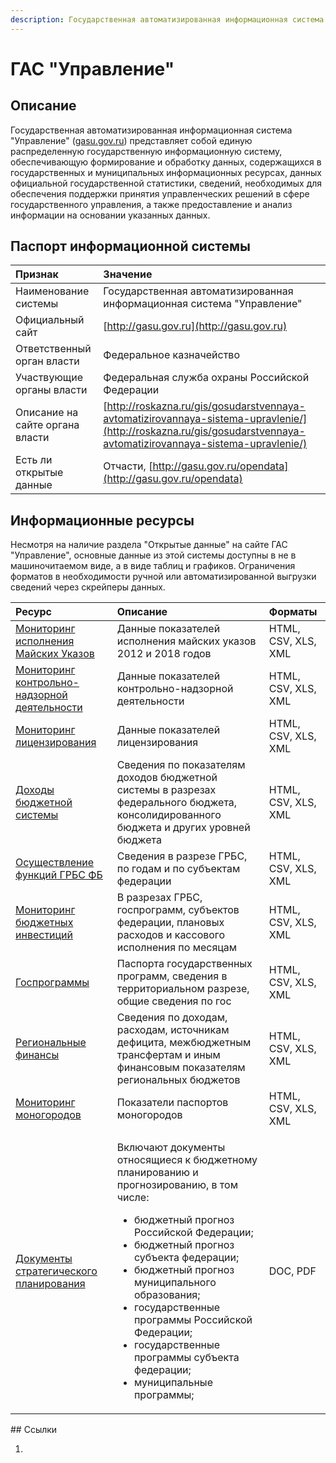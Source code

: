 ```yaml
---
description: Государственная автоматизированная информационная система "Управление"
---
```


# ГАС "Управление"

## Описание

Государственная автоматизированная информационная система "Управление" \([gasu.gov.ru](http://gasu.gov.ru)\)  представляет собой единую распределенную государственную информационную систему, обеспечивающую формирование и обработку данных, содержащихся в государственных и муниципальных информационных ресурсах, данных официальной государственной статистики, сведений, необходимых для обеспечения поддержки принятия управленческих решений в сфере государственного управления, а также предоставление и анализ информации на основании указанных данных.

## Паспорт информационной системы

| Признак | Значение |
| :--- | :--- |
| Наименование системы | Государственная автоматизированная информационная система "Управление" |
| Официальный сайт | [http://gasu.gov.ru](http://gasu.gov.ru) |
| Ответственный орган власти | Федеральное казначейство |
| Участвующие органы власти | Федеральная служба охраны Российской Федерации |
| Описание на сайте органа власти | [http://roskazna.ru/gis/gosudarstvennaya-avtomatizirovannaya-sistema-upravlenie/](http://roskazna.ru/gis/gosudarstvennaya-avtomatizirovannaya-sistema-upravlenie/) |
| Есть ли открытые данные | Отчасти, [http://gasu.gov.ru/opendata](http://gasu.gov.ru/opendata) |

## Информационные ресурсы

Несмотря на наличие раздела "Открытые данные" на сайте ГАС "Управление", основные данные из этой системы доступны в не в машиночитаемом виде, а в виде таблиц и графиков. Ограничения форматов в необходимости ручной или автоматизированной выгрузки сведений через скрейперы данных.

<table>
  <thead>
    <tr>
      <th style="text-align:left">Ресурс</th>
      <th style="text-align:left">Описание</th>
      <th style="text-align:left">Форматы</th>
    </tr>
  </thead>
  <tbody>
    <tr>
      <td style="text-align:left"><a href="http://gasu.gov.ru/infopanel?id=11836">Мониторинг исполнения Майских Указов</a>
      </td>
      <td style="text-align:left">Данные показателей исполнения майских указов 2012 и 2018 годов</td>
      <td
      style="text-align:left">HTML, CSV, XLS, XML</td>
    </tr>
    <tr>
      <td style="text-align:left"><a href="http://gasu.gov.ru/infopanel?id=11824">Мониторинг контрольно-надзорной деятельности</a>
      </td>
      <td style="text-align:left">Данные показателей контрольно-надзорной деятельности</td>
      <td style="text-align:left">HTML, CSV, XLS, XML</td>
    </tr>
    <tr>
      <td style="text-align:left"><a href="http://gasu.gov.ru/infopanel?id=11784">Мониторинг лицензирования</a>
      </td>
      <td style="text-align:left">Данные показателей лицензирования</td>
      <td style="text-align:left">HTML, CSV, XLS, XML</td>
    </tr>
    <tr>
      <td style="text-align:left"><a href="http://gasu.gov.ru/infopanel?id=11844">Доходы бюджетной системы</a>
      </td>
      <td style="text-align:left">Сведения по показателям доходов бюджетной системы в разрезах федерального
        бюджета, консолидированного бюджета и других уровней бюджета</td>
      <td style="text-align:left">HTML, CSV, XLS, XML</td>
    </tr>
    <tr>
      <td style="text-align:left"><a href="http://gasu.gov.ru/infopanel?id=11845">Осуществление функций ГРБС ФБ</a>
      </td>
      <td style="text-align:left">Сведения в разрезе ГРБС, по годам и по субъектам федерации</td>
      <td style="text-align:left">HTML, CSV, XLS, XML</td>
    </tr>
    <tr>
      <td style="text-align:left"><a href="http://gasu.gov.ru/infopanel?id=11846">Мониторинг бюджетных инвестиций</a>
      </td>
      <td style="text-align:left">В разрезах ГРБС, госпрограмм, субъектов федерации, плановых расходов и
        кассового исполнения по месяцам</td>
      <td style="text-align:left">HTML, CSV, XLS, XML</td>
    </tr>
    <tr>
      <td style="text-align:left"><a href="http://gasu.gov.ru/infopanel?id=11847">Госпрограммы</a>
      </td>
      <td style="text-align:left">Паспорта государственных программ, сведения в территориальном разрезе,
        общие сведения по гос</td>
      <td style="text-align:left">HTML, CSV, XLS, XML</td>
    </tr>
    <tr>
      <td style="text-align:left"><a href="http://gasu.gov.ru/infopanel?id=11849">Региональные финансы</a>
      </td>
      <td style="text-align:left">Сведения по доходам, расходам, источникам дефицита, межбюджетным трансфертам
        и иным финансовым показателям региональных бюджетов</td>
      <td style="text-align:left">HTML, CSV, XLS, XML</td>
    </tr>
    <tr>
      <td style="text-align:left"><a href="http://gasu.gov.ru/infopanel?id=11851">Мониторинг моногородов</a>
      </td>
      <td style="text-align:left">Показатели паспортов моногородов</td>
      <td style="text-align:left">HTML, CSV, XLS, XML</td>
    </tr>
    <tr>
      <td style="text-align:left"><a href="http://gasu.gov.ru/stratdocuments">Документы стратегического планирования</a>
      </td>
      <td style="text-align:left">
        <p>Включают документы относящиеся к бюджетному планированию и прогнозированию,
          в том числе:</p>
        <ul>
          <li>бюджетный прогноз Российской Федерации;</li>
          <li>бюджетный прогноз субъекта федерации;</li>
          <li>бюджетный прогноз муниципального образования;</li>
          <li>государственные программы Российской Федерации;</li>
          <li>государственные программы субъекта федерации;</li>
          <li>муниципальные программы;</li>
        </ul>
      </td>
      <td style="text-align:left">DOC, PDF</td>
    </tr>
  </tbody>
</table>## Ссылки

1. 
